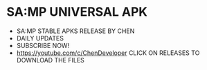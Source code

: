 # SA:MP UNIVERSAL APK
- SA:MP STABLE APKS RELEASE BY CHEN
- DAILY UPDATES
- SUBSCRIBE NOW!
- https://youtube.com/c/ChenDeveloper
CLICK ON RELEASES TO DOWNLOAD THE FILES
